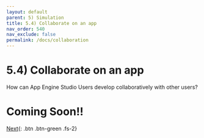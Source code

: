 ```yaml
---
layout: default
parent: 5) Simulation
title: 5.4) Collaborate on an app
nav_order: 540
nav_exclude: false
permalink: /docs/collaboration
---
```


# 5.4) Collaborate on an app

How can App Engine Studio Users develop collaboratively with other users?

# Coming Soon!!

[Next](/lab-aemc/docs/references){: .btn .btn-green .fs-2}